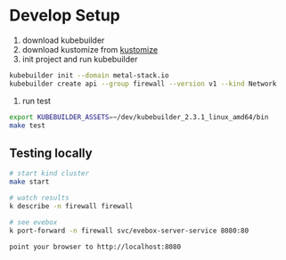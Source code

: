# Develop Setup

1. download kubebuilder
1. download kustomize from [kustomize](https://github.com/kubernetes-sigs/kustomize/releases/download/kustomize%2Fv3.5.4/kustomize_v3.5.4_linux_amd64.tar.gz)
1. init project and run kubebuilder

```bash
kubebuilder init --domain metal-stack.io
kubebuilder create api --group firewall --version v1 --kind Network
```

1. run test

```bash
export KUBEBUILDER_ASSETS=~/dev/kubebuilder_2.3.1_linux_amd64/bin
make test
```

## Testing locally

```bash
# start kind cluster
make start

# watch results
k describe -n firewall firewall

# see evebox
k port-forward -n firewall svc/evebox-server-service 8080:80

point your browser to http://localhost:8080
```
